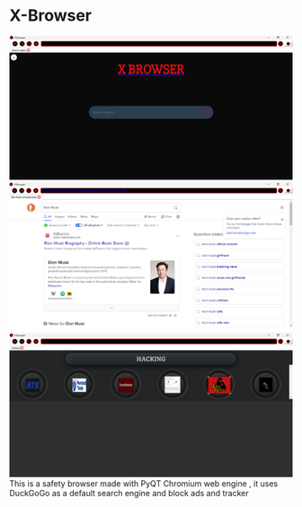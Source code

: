 # X-Browser
![image alt](https://github.com/boolean-cpu/X-Browser/blob/main/Screenshot%202025-02-05%20150324.png?raw=true)
![image alt](https://github.com/boolean-cpu/X-Browser/blob/main/Screenshot%202025-02-05%20150402.png?raw=true)
![image alt](https://github.com/boolean-cpu/X-Browser/blob/main/Screenshot%202025-02-05%20150604.png?raw=true)
This is a safety browser made with PyQT Chromium web engine , it uses DuckGoGo as a default search engine and block ads and tracker
